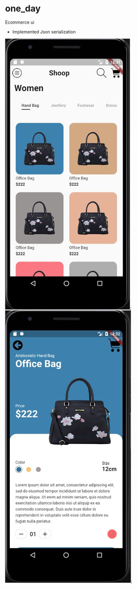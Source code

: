 # one_day

Ecommerce ui

- Implemented Json serialization

![screenshot](./screenshot/home.jpg);
![screenshot](./screenshot/detail.jpg);
